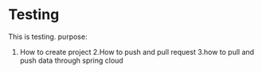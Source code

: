 # Testing


This is testing. purpose:

1. How to create project
2.How to push and pull request
3.how to pull and push data through spring cloud
